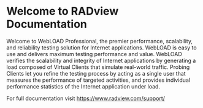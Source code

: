 # Welcome to RADview Documentation

Welcome to WebLOAD Professional, the premier performance, scalability, and reliability testing solution for Internet applications.
WebLOAD is easy to use and delivers maximum testing performance and value. WebLOAD verifies the scalability and integrity of Internet applications by generating a load composed of Virtual Clients that simulate real-world traffic. Probing Clients let you refine the testing process by acting as a single user that measures the performance of targeted activities, and provides individual performance statistics of the Internet application under load.

For full documentation visit https://www.radview.com/support/
